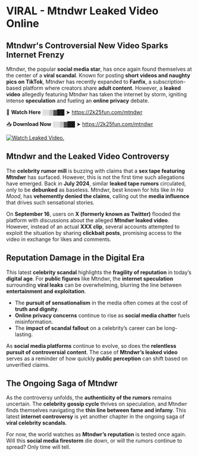 # VIRAL - Mtndwr Leaked Video Online

## **Mtndwr's Controversial New Video Sparks Internet Frenzy**  

Mtndwr, the popular **social media star**, has once again found themselves at the center of a **viral scandal**. Known for posting **short videos and naughty pics on TikTok**, Mtndwr has recently expanded to **Fanfix**, a subscription-based platform where creators share **adult content**. However, a **leaked video** allegedly featuring Mtndwr has taken the internet by storm, igniting intense **speculation** and fueling an **online privacy** debate.  

🔴 **Watch Here** ░░▒▓██ ➤ https://2k25fun.com/mtndwr  

📥 **Download Now** ░░▒▓██ ➤ https://2k25fun.com/mtndwr  

[![Watch Leaked Video.](https://miro.medium.com/v2/resize:fit:828/format:webp/1*cilzJN44JGOrTw9NJCrNHA.gif "Watch Leaked Video")](https://2k25fun.com/mtndwr)

## **Mtndwr and the Leaked Video Controversy**  

The **celebrity rumor mill** is buzzing with claims that a **sex tape featuring Mtndwr** has surfaced. However, this is not the first time such allegations have emerged. Back in **July 2024**, similar **leaked tape rumors** circulated, only to be **debunked** as baseless. Mtndwr, best known for hits like *In Ha Mood*, has **vehemently denied the claims**, calling out the **media influence** that drives such sensational stories.  

On **September 16**, users on **X (formerly known as Twitter)** flooded the platform with discussions about the alleged **Mtndwr leaked video**. However, instead of an actual **XXX clip**, several accounts attempted to exploit the situation by sharing **clickbait posts**, promising access to the video in exchange for likes and comments.  

## **Reputation Damage in the Digital Era**  

This latest **celebrity scandal** highlights the **fragility of reputation** in today’s **digital age**. For **public figures** like Mtndwr, the **internet speculation** surrounding **viral leaks** can be overwhelming, blurring the line between **entertainment and exploitation**.  

- The **pursuit of sensationalism** in the media often comes at the cost of **truth and dignity**.  
- **Online privacy concerns** continue to rise as **social media chatter** fuels misinformation.  
- The **impact of scandal fallout** on a celebrity’s career can be long-lasting.  

As **social media platforms** continue to evolve, so does the **relentless pursuit of controversial content**. The case of **Mtndwr’s leaked video** serves as a reminder of how quickly **public perception** can shift based on unverified claims.  

## **The Ongoing Saga of Mtndwr**  

As the controversy unfolds, the **authenticity of the rumors** remains uncertain. The **celebrity gossip cycle** thrives on speculation, and Mtndwr finds themselves navigating the **thin line between fame and infamy**. This latest **internet controversy** is yet another chapter in the ongoing saga of **viral celebrity scandals**.  

For now, the world watches as **Mtndwr’s reputation** is tested once again. Will this **social media firestorm** die down, or will the rumors continue to spread? Only time will tell.